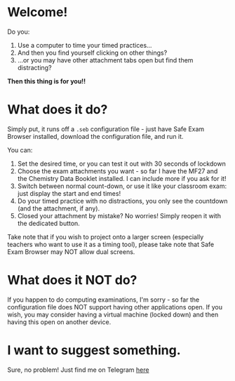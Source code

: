 # Welcome!
Do you:
1) Use a computer to time your timed practices...
2) And then you find yourself clicking on other things?
3) ...or you may have other attachment tabs open but find them distracting?

**Then this thing is for you!!**

# What does it do?
Simply put, it runs off a `.seb` configuration file - just have Safe Exam Browser installed, download the configuration file, and run it.

You can:
1) Set the desired time, or you can test it out with 30 seconds of lockdown
2) Choose the exam attachments you want - so far I have the MF27 and the Chemistry Data Booklet installed. I can include more if you ask for it!
3) Switch between normal count-down, or use it like your classroom exam: just display the start and end times!
4) Do your timed practice with no distractions, you only see the countdown (and the attachment, if any).
5) Closed your attachment by mistake? No worries! Simply reopen it with the dedicated button.

Take note that if you wish to project onto a larger screen (especially teachers who want to use it as a timing tool), please take note that Safe Exam Browser may NOT allow dual screens.

# What does it NOT do?
If you happen to do computing examinations, I'm sorry - so far the configuration file does NOT support having other applications open. 
If you wish, you may consider having a virtual machine (locked down) and then having this open on another device.

# I want to suggest something.
Sure, no problem! Just find me on Telegram [here](https://t.me/@zhd1987e)
